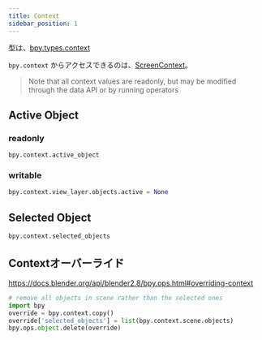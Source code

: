```yaml
---
title: Context
sidebar_position: 1
---
```


型は、[bpy.types.context](/docs/bpy_types/context)

`bpy.context` からアクセスできるのは、[ScreenContext](https://docs.blender.org/api/latest/bpy.context.html#screen-context)。

> Note that all context values are readonly, but may be modified through the data API or by running operators

## Active Object

### readonly

`bpy.context.active_object`

### writable

```python
bpy.context.view_layer.objects.active = None
```

## Selected Object

`bpy.context.selected_objects`

## Contextオーバーライド

https://docs.blender.org/api/blender2.8/bpy.ops.html#overriding-context

```py
# remove all objects in scene rather than the selected ones
import bpy
override = bpy.context.copy()
override['selected_objects'] = list(bpy.context.scene.objects)
bpy.ops.object.delete(override)
```
